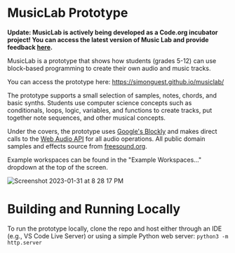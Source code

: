 # MusicLab Prototype

**Update: MusicLab is actively being developed as a Code.org incubator project! You can access the latest version of Music Lab and provide feedback [here](https://studio.code.org/musiclab).** 

MusicLab is a prototype that shows how students (grades 5-12) can use block-based programming to create their own audio and music tracks. 

You can access the prototype here: https://simonguest.github.io/musiclab/

The prototype supports a small selection of samples, notes, chords, and basic synths. Students use computer science concepts such as conditionals, loops, logic, variables, and functions to create tracks, put together note sequences, and other musical concepts.

Under the covers, the prototype uses [Google's Blockly](https://github.com/google/blockly) and makes direct calls to the [Web Audio API](https://developer.mozilla.org/en-US/docs/Web/API/Web_Audio_API) for all audio operations. All public domain samples and effects source from [freesound.org](https://freesound.org/).

Example workspaces can be found in the "Example Workspaces..." dropdown at the top of the screen.

![Screenshot 2023-01-31 at 8 28 17 PM](https://user-images.githubusercontent.com/769225/215948389-bd661ab6-ba1a-4325-87e5-f7be8dd36247.png)

# Building and Running Locally

To run the prototype locally, clone the repo and host either through an IDE (e.g., VS Code Live Server) or using a simple Python web server: ```python3 -m http.server```
